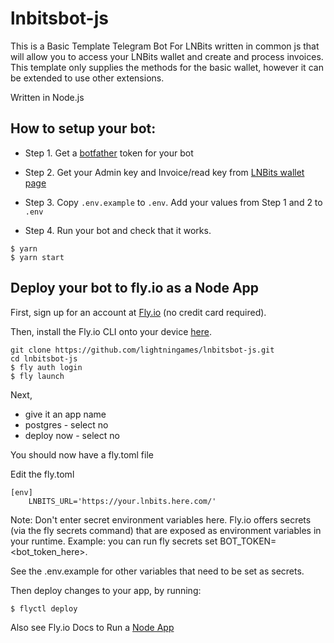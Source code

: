 # lnbitsbot-js
This is a Basic Template Telegram Bot For LNBits written in common js that will allow you to access your LNBits wallet and create and process invoices. This template only supplies the methods for the basic wallet, however it can be extended to use other extensions. 

Written in Node.js

## How to setup your bot:

- Step 1. Get a [botfather](https://t.me/botfather) token for your bot
- Step 2. Get your Admin key and Invoice/read key from [LNBits wallet page](./lnbits_demo.png)
- Step 3. Copy `.env.example` to `.env`. Add your values from Step 1 and 2 to `.env`

- Step 4. Run your bot and check that it works.

```
$ yarn
$ yarn start
```

## Deploy your bot to fly.io as a Node App

First, sign up for an account at [Fly.io](https://fly.io/) (no credit card required).

Then, install the Fly.io CLI onto your device [here](https://fly.io/docs/getting-started/installing-flyctl/).

```
git clone https://github.com/lightningames/lnbitsbot-js.git
cd lnbitsbot-js
$ fly auth login
$ fly launch
```

Next,
- give it an app name
- postgres - select no
- deploy now - select no

You should now have a fly.toml file

Edit the fly.toml

```
[env]
    LNBITS_URL='https://your.lnbits.here.com/'
```

Note: Don't enter secret environment variables here. Fly.io offers secrets (via the fly secrets command) that are exposed as environment variables in your runtime. Example: you can run fly secrets set BOT_TOKEN=<bot_token_here>.

See the .env.example for other variables that need to be set as secrets.

Then deploy changes to your app, by running:

```
$ flyctl deploy
```

Also see Fly.io Docs to Run a [Node App](https://fly.io/docs/languages-and-frameworks/node/)

